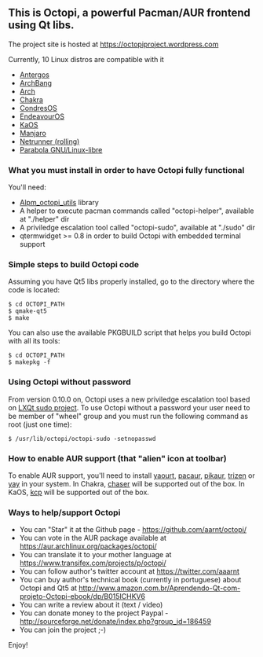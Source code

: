 ## This is Octopi, a powerful Pacman/AUR frontend using Qt libs.

The project site is hosted at https://octopiproject.wordpress.com

Currently, 10 Linux distros are compatible with it

 * [Antergos](https://antergos.com/)
 * [ArchBang](http://archbang.org/)
 * [Arch](https://www.archlinux.org/)
 * [Chakra](https://chakralinux.org/)
 * [CondresOS](https://condresos.codelinsoft.it/)
 * [EndeavourOS](https://endeavouros.com/)
 * [KaOS](https://kaosx.us/)
 * [Manjaro](https://manjaro.org/)
 * [Netrunner (rolling)](http://www.netrunner.com/netrunner-rolling-release/)
 * [Parabola GNU/Linux-libre](https://www.parabola.nu/)

### What you must install in order to have Octopi fully functional

You'll need:
 * [Alpm_octopi_utils](https://github.com/aarnt/alpm_octopi_utils/) library
 * A helper to execute pacman commands called "octopi-helper", available at "./helper" dir
 * A priviledge escalation tool called "octopi-sudo", available at "./sudo" dir
 * qtermwidget >= 0.8 in order to build Octopi with embedded terminal support
 
### Simple steps to build Octopi code

Assuming you have Qt5 libs properly installed, go to the directory where the code is located:

```
$ cd OCTOPI_PATH
$ qmake-qt5
$ make
```

You can also use the available PKGBUILD script that helps you build Octopi with all its tools:

```
$ cd OCTOPI_PATH
$ makepkg -f
```

### Using Octopi without password

From version 0.10.0 on, Octopi uses a new priviledge escalation tool based on [LXQt sudo project](https://github.com/lxqt/lxqt-sudo).
To use Octopi without a password your user need to be member of "wheel" group and you must run the 
following command as root (just one time):

```
$ /usr/lib/octopi/octopi-sudo -setnopasswd
```

### How to enable AUR support (that "alien" icon at toolbar)

To enable AUR support, you'll need to install [yaourt](https://archlinux.fr/yaourt-en), 
[pacaur](https://github.com/rmarquis/pacaur), [pikaur](https://github.com/actionless/pikaur), 
[trizen](https://github.com/trizen/trizen) or [yay](https://github.com/Jguer/yay) in your system.
In Chakra, [chaser](https://github.com/ccr-tools/chaser) will be supported out of the box.
In KaOS, [kcp](https://github.com/bvaudour/kcp) will be supported out of the box.

### Ways to help/support Octopi

 * You can "Star" it at the Github page - https://github.com/aarnt/octopi/
 * You can vote in the AUR package available at https://aur.archlinux.org/packages/octopi/
 * You can translate it to your mother language at https://www.transifex.com/projects/p/octopi/
 * You can follow author's twitter account at https://twitter.com/aaarnt
 * You can buy author's technical book (currently in portuguese) about Octopi and Qt5 at 
http://www.amazon.com.br/Aprendendo-Qt-com-projeto-Octopi-ebook/dp/B015ICHKV6
 * You can write a review about it (text / video)
 * You can donate money to the project Paypal - http://sourceforge.net/donate/index.php?group_id=186459
 * You can join the project ;-)


Enjoy!
